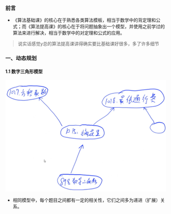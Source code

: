 ### 前言
* 《算法基础课》的核心在于熟悉各类算法模板，相当于数学中的背定理和公式；而《算法提高课》的核心在于将问题抽象出一个模型，并使用之前学过的算法来进行解决，相当于数学中的对定理和公式的应用。
> 说实话感觉y总的算法提高课讲得确实要比基础课好很多，多了许多细节

### 一、动态规划
#### 1.1 数字三角形模型
![题目之间的关系](算法提高课笔记.assets/image.png)
* 相同模型中，每个题目之间都有一定的相关性，它们之间多为递进（扩展）关系。
